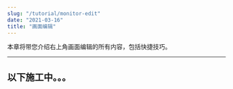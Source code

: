 ```yaml
---
slug: "/tutorial/monitor-edit"
date: "2021-03-16"
title: "画面编辑"
---
```


本章将带您介绍右上角画面编辑的所有内容，包括快捷技巧。



---
以下施工中。。。
---
